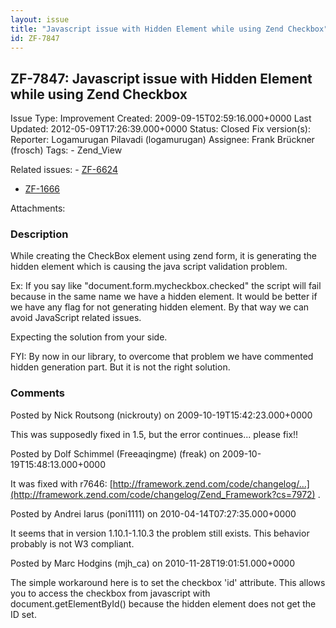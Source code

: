```yaml
---
layout: issue
title: "Javascript issue with Hidden Element while using Zend Checkbox"
id: ZF-7847
---
```


ZF-7847: Javascript issue with Hidden Element while using Zend Checkbox
-----------------------------------------------------------------------

 Issue Type: Improvement Created: 2009-09-15T02:59:16.000+0000 Last Updated: 2012-05-09T17:26:39.000+0000 Status: Closed Fix version(s): 
 Reporter:  Logamurugan Pilavadi (logamurugan)  Assignee:  Frank Brückner (frosch)  Tags: - Zend\_View
 
 Related issues: - [ZF-6624](/issues/browse/ZF-6624)
- [ZF-1666](/issues/browse/ZF-1666)
 
 Attachments: 
### Description

While creating the CheckBox element using zend form, it is generating the hidden element which is causing the java script validation problem.

Ex: If you say like "document.form.mycheckbox.checked" the script will fail because in the same name we have a hidden element. It would be better if we have any flag for not generating hidden element. By that way we can avoid JavaScript related issues.

Expecting the solution from your side.

FYI: By now in our library, to overcome that problem we have commented hidden generation part. But it is not the right solution.

 

 

### Comments

Posted by Nick Routsong (nickrouty) on 2009-10-19T15:42:23.000+0000

This was supposedly fixed in 1.5, but the error continues... please fix!!

 

 

Posted by Dolf Schimmel (Freeaqingme) (freak) on 2009-10-19T15:48:13.000+0000

It was fixed with r7646: [http://framework.zend.com/code/changelog/…](http://framework.zend.com/code/changelog/Zend_Framework?cs=7972) .

 

 

Posted by Andrei Iarus (poni1111) on 2010-04-14T07:27:35.000+0000

It seems that in version 1.10.1-1.10.3 the problem still exists. This behavior probably is not W3 compliant.

 

 

Posted by Marc Hodgins (mjh\_ca) on 2010-11-28T19:01:51.000+0000

The simple workaround here is to set the checkbox 'id' attribute. This allows you to access the checkbox from javascript with document.getElementById() because the hidden element does not get the ID set.

 

 